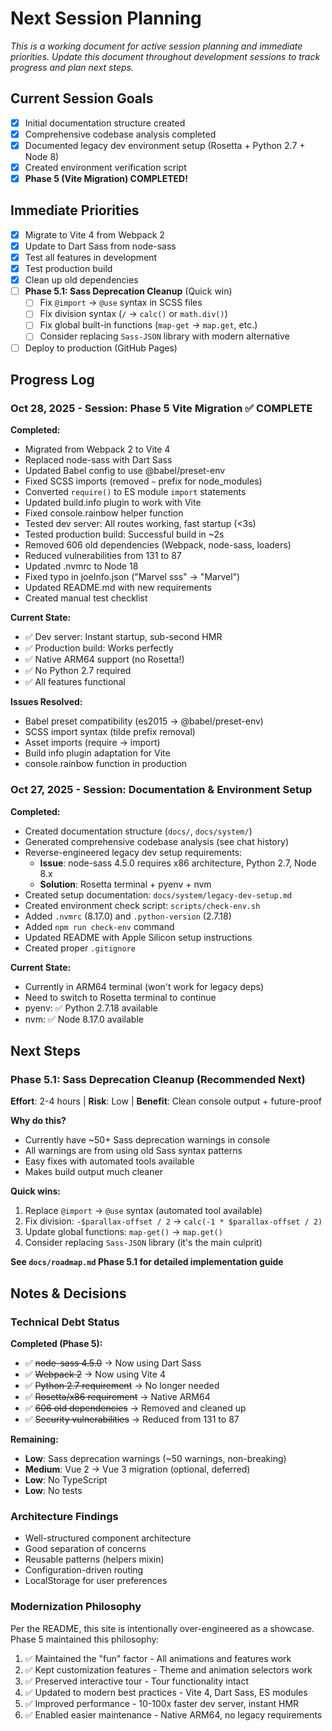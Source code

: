 # Next Session Planning

*This is a working document for active session planning and immediate priorities. Update this document throughout development sessions to track progress and plan next steps.*

## Current Session Goals
- [x] Initial documentation structure created
- [x] Comprehensive codebase analysis completed
- [x] Documented legacy dev environment setup (Rosetta + Python 2.7 + Node 8)
- [x] Created environment verification script
- [x] **Phase 5 (Vite Migration) COMPLETED!**

## Immediate Priorities
- [x] Migrate to Vite 4 from Webpack 2
- [x] Update to Dart Sass from node-sass
- [x] Test all features in development
- [x] Test production build
- [x] Clean up old dependencies
- [ ] **Phase 5.1: Sass Deprecation Cleanup** (Quick win)
  - [ ] Fix `@import` → `@use` syntax in SCSS files
  - [ ] Fix division syntax (`/` → `calc()` or `math.div()`)
  - [ ] Fix global built-in functions (`map-get` → `map.get`, etc.)
  - [ ] Consider replacing `Sass-JSON` library with modern alternative
- [ ] Deploy to production (GitHub Pages)

## Progress Log

### Oct 28, 2025 - Session: Phase 5 Vite Migration ✅ COMPLETE
**Completed:**
- Migrated from Webpack 2 to Vite 4
- Replaced node-sass with Dart Sass
- Updated Babel config to use @babel/preset-env
- Fixed SCSS imports (removed `~` prefix for node_modules)
- Converted `require()` to ES module `import` statements
- Updated build.info plugin to work with Vite
- Fixed console.rainbow helper function
- Tested dev server: All routes working, fast startup (<3s)
- Tested production build: Successful build in ~2s
- Removed 606 old dependencies (Webpack, node-sass, loaders)
- Reduced vulnerabilities from 131 to 87
- Updated .nvmrc to Node 18
- Fixed typo in joeInfo.json ("Marvel sss" → "Marvel")
- Updated README.md with new requirements
- Created manual test checklist

**Current State:**
- ✅ Dev server: Instant startup, sub-second HMR
- ✅ Production build: Works perfectly
- ✅ Native ARM64 support (no Rosetta!)
- ✅ No Python 2.7 required
- ✅ All features functional

**Issues Resolved:**
- Babel preset compatibility (es2015 → @babel/preset-env)
- SCSS import syntax (tilde prefix removal)
- Asset imports (require → import)
- Build info plugin adaptation for Vite
- console.rainbow function in production

### Oct 27, 2025 - Session: Documentation & Environment Setup
**Completed:**
- Created documentation structure (`docs/`, `docs/system/`)
- Generated comprehensive codebase analysis (see chat history)
- Reverse-engineered legacy dev setup requirements:
  - **Issue**: node-sass 4.5.0 requires x86 architecture, Python 2.7, Node 8.x
  - **Solution**: Rosetta terminal + pyenv + nvm
- Created setup documentation: `docs/system/legacy-dev-setup.md`
- Created environment check script: `scripts/check-env.sh`
- Added `.nvmrc` (8.17.0) and `.python-version` (2.7.18)
- Added `npm run check-env` command
- Updated README with Apple Silicon setup instructions
- Created proper `.gitignore`

**Current State:**
- Currently in ARM64 terminal (won't work for legacy deps)
- Need to switch to Rosetta terminal to continue
- pyenv: ✅ Python 2.7.18 available
- nvm: ✅ Node 8.17.0 available

## Next Steps

### Phase 5.1: Sass Deprecation Cleanup (Recommended Next)
**Effort**: 2-4 hours | **Risk**: Low | **Benefit**: Clean console output + future-proof

**Why do this?**
- Currently have ~50+ Sass deprecation warnings in console
- All warnings are from using old Sass syntax patterns
- Easy fixes with automated tools available
- Makes build output much cleaner

**Quick wins:**
1. Replace `@import` → `@use` syntax (automated tool available)
2. Fix division: `-$parallax-offset / 2` → `calc(-1 * $parallax-offset / 2)`
3. Update global functions: `map-get()` → `map.get()`
4. Consider replacing `Sass-JSON` library (it's the main culprit)

**See `docs/roadmap.md` Phase 5.1 for detailed implementation guide**

## Notes & Decisions

### Technical Debt Status
**Completed (Phase 5):**
- ✅ ~~node-sass 4.5.0~~ → Now using Dart Sass
- ✅ ~~Webpack 2~~ → Now using Vite 4
- ✅ ~~Python 2.7 requirement~~ → No longer needed
- ✅ ~~Rosetta/x86 requirement~~ → Native ARM64
- ✅ ~~606 old dependencies~~ → Removed and cleaned up
- ✅ ~~Security vulnerabilities~~ → Reduced from 131 to 87

**Remaining:**
- **Low**: Sass deprecation warnings (~50 warnings, non-breaking)
- **Medium**: Vue 2 → Vue 3 migration (optional, deferred)
- **Low**: No TypeScript
- **Low**: No tests

### Architecture Findings
- Well-structured component architecture
- Good separation of concerns
- Reusable patterns (helpers mixin)
- Configuration-driven routing
- LocalStorage for user preferences

### Modernization Philosophy
Per the README, this site is intentionally over-engineered as a showcase. Phase 5 maintained this philosophy:
1. ✅ Maintained the "fun" factor - All animations and features work
2. ✅ Kept customization features - Theme and animation selectors work
3. ✅ Preserved interactive tour - Tour functionality intact
4. ✅ Updated to modern best practices - Vite 4, Dart Sass, ES modules
5. ✅ Improved performance - 10-100x faster dev server, instant HMR
6. ✅ Enabled easier maintenance - Native ARM64, no legacy requirements
